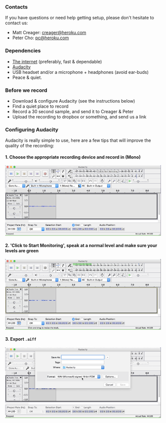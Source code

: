 
### Contacts

If you have questions or need help getting setup, please don't hesitate to contact us:

- Matt Creager: creager@heroku.com
- Peter Cho: pc@heroku.com

### Dependencies

- [The internet](https://45.media.tumblr.com/cd67ee315543aad3b9947b67ee49102f/tumblr_mq3o8iycut1qbhoheo1_500.gif) (preferably, fast & dependable)
- [Audacity](http://audacityteam.org/)
- USB headset and/or a microphone + headphones (avoid ear-buds)
- Peace & quiet.

### Before we record

- Download & configure Audacity (see the instructions below)
- Find a quiet place to record
- Record a 30 second sample, and send it to Creager & Peter
- Upload the recording to dropbox or something, and send us a link

### Configuring Audacity
Audacity is really simple to use, here are a few tips that will improve the quality of the recording:

#### 1. Choose the appropriate recording device and **record in (Mono)**

![Audacity select mono](./audacity_mono.gif)

#### 2. 'Click to Start Monitoring', speak at a normal level and make sure your levels are green

![Audacity levels in the green](./audacity_levels.gif)

#### 3. Export `.aiff`

![Audacity export selection](./audacity_export.gif)
